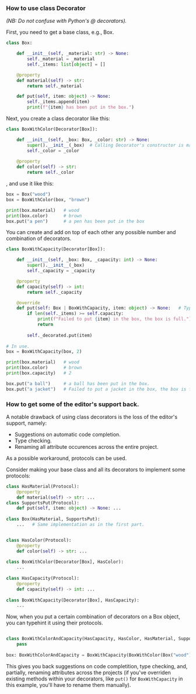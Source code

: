 ### How to use class Decorator 

*(NB: Do not confuse with Python's @ decorators).*

First, you need to get a base class, e.g., Box.

```Python
class Box:

    def __init__(self, _material: str) -> None:
        self._material = _material
        self._items: list[object] = []

    @property
    def material(self) -> str:
        return self._material

    def put(self, item: object) -> None:
        self._items.append(item)
        print(f"{item} has been put in the box.")
```

Next, you create a class decorator like this:

```Python
class BoxWithColor(Decorator[Box]):

    def __init__(self, _box: Box, _color: str) -> None:
        super().__init__(_box)  # Calling Decorator's constructor is mandatory to get access to Box' attributes.
        self._color = _color
    
    @property
    def color(self) -> str:
        return self._color
```

, and use it like this:

```Python
box = Box("wood")
box = BoxWithColor(box, "brown")

print(box.material)   # wood
print(box.color)      # brown
box.put("a pen")      # a pen has been put in the box
```

You can create and add on top of each other any possible number and combination of decorators.

```Python
class BoxWithCapacity(Decorator[Box]):

    def __init__(self, _box: Box, _capacity: int) -> None:
        super().__init__(_box)
        self._capacity = _capacity

    @property
    def capacity(self) -> int: 
        return self._capacity

    @override
    def put(self: Box | BoxWithCapacity, item: object) -> None:   # Typehint self to get the editor support.
        if len(self._items) >= self.capacity:
            print(f"Failed to put {item} in the box, the box is full.")
            return
            
        self._decorated.put(item)
        
# In use.
box = BoxWithCapacity(box, 2)

print(box.material)   # wood
print(box.color)      # brown
print(box.capacity)   # 2

box.put("a ball")     # a ball has been put in the box.
box.put("a jacket")   # Failed to put a jacket in the box, the box is full.

```

### How to get some of the editor's support back.

A notable drawback of using class decorators is the loss of the editor's support, namely: 

  * Suggestions on automatic code completion.
  * Type checking.
  * Renaming all attribute occurences across the entire project.

As a possible workaround, protocols can be used.

Consider making your base class and all its decorators to implement some protocols:

```Python
class HasMaterial(Protocol):
    @property
    def material(self) -> str: ...
class SupportsPut(Protocol):
    def put(self, item: object) -> None: ...
    
class Box(HasMaterial, SupportsPut):
    ...   # Same implementation as in the first part.


class HasColor(Protocol):
    @property
    def color(self) -> str: ...
    
class BoxWithColor(Decorator[Box], HasColor):
    ...
    
class HasCapacity(Protocol):
    @property
    def capacity(self) -> int: ...
    
class BoxWithCapacity(Decorator[Box], HasCapacity):
    ...
```

Now, when you put a certain combination of decorators on a Box object, you can typehint it using their protocols.

```Python

class BoxWithColorAndCapacity(HasCapacity, HasColor, HasMaterial, SupportsPut, Protocol):   # Note that it's a protocol, not an implementation.
    pass
    
box: BoxWithColorAndCapacity = BoxWithCapacity(BoxWithColor(Box("wood"), "brown"), 2)
```

This gives you back suggestions on code completition, type checking, and, partially, renaming attributes across the projects (if you've overriden existing methods within your decorators, like `put()` for `BoxWithCapacity` in this example, you'll have to rename them manually).
